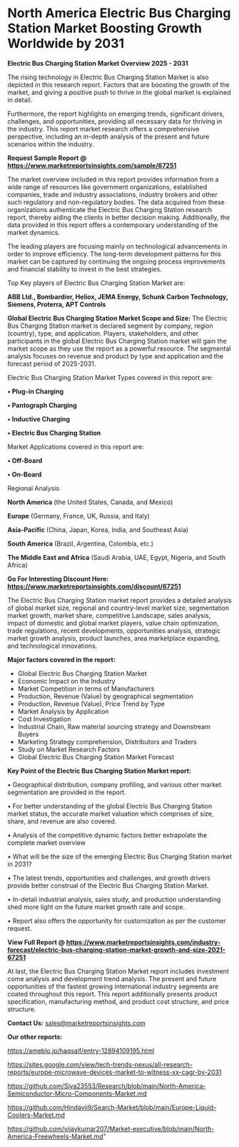 # North America Electric Bus Charging Station Market Boosting Growth Worldwide by 2031

<Strong> Electric Bus Charging Station Market Overview 2025 - 2031</strong>

The rising technology in Electric Bus Charging Station Market is also depicted in this research report. Factors that are boosting the growth of the market, and giving a positive push to thrive in the global market is explained in detail.

Furthermore, the report highlights on emerging trends, significant drivers, challenges, and opportunities, providing all necessary data for thriving in the industry. This report market research offers a comprehensive perspective, including an in-depth analysis of the present and future scenarios within the industry.

<strong>Request Sample Report @ <a href=https://www.marketreportsinsights.com/sample/67251>https://www.marketreportsinsights.com/sample/67251</a></strong>

The market overview included in this report provides information from a wide range of resources like government organizations, established companies, trade and industry associations, industry brokers and other such regulatory and non-regulatory bodies. The data acquired from these organizations authenticate the Electric Bus Charging Station research report, thereby aiding the clients in better decision making. Additionally, the data provided in this report offers a contemporary understanding of the market dynamics.

The leading players are focusing mainly on technological advancements in order to improve efficiency. The long-term development patterns for this market can be captured by continuing the ongoing process improvements and financial stability to invest in the best strategies.

Top Key players of Electric Bus Charging Station Market are:

<strong>ABB Ltd., Bombardier, Heliox, JEMA Energy, Schunk Carbon Technology, Siemens, Proterra, APT Controls</strong>

<strong><b>Global Electric Bus Charging Station Market Scope and Size:</b></strong>
The Electric Bus Charging Station market is declared segment by company, region (country), type, and application. Players, stakeholders, and other participants in the global Electric Bus Charging Station market will gain the market scope as they use the report as a powerful resource. The segmental analysis focuses on revenue and product by type and application and the forecast period of 2025-2031.

Electric Bus Charging Station Market Types covered in this report are:

<strong>• Plug-in Charging

• Pantograph Charging

• Inductive Charging

• Electric Bus Charging Station</strong>

Market Applications covered in this report are:

<strong>• Off-Board

• On-Board</strong> 

Regional Analysis

<strong>North America</strong> (the United States, Canada, and Mexico)

<strong>Europe</strong> (Germany, France, UK, Russia, and Italy)

<strong>Asia-Pacific</strong> (China, Japan, Korea, India, and Southeast Asia)

<strong>South America</strong> (Brazil, Argentina, Colombia, etc.)

<strong>The Middle East and Africa</strong> (Saudi Arabia, UAE, Egypt, Nigeria, and South Africa)

<strong>Go For Interesting Discount Here: <a href=https://www.marketreportsinsights.com/discount/67251>https://www.marketreportsinsights.com/discount/67251</a></strong>

The Electric Bus Charging Station market report provides a detailed analysis of global market size, regional and country-level market size, segmentation market growth, market share, competitive Landscape, sales analysis, impact of domestic and global market players, value chain optimization, trade regulations, recent developments, opportunities analysis, strategic market growth analysis, product launches, area marketplace expanding, and technological innovations.

<strong><b>Major factors covered in the report:</b></strong>
<ul>
  <li>Global Electric Bus Charging Station Market </li>
  <li>Economic Impact on the Industry</li>
  <li>Market Competition in terms of Manufacturers</li>
  <li>Production, Revenue (Value) by geographical segmentation</li>
  <li>Production, Revenue (Value), Price Trend by Type</li>
  <li>Market Analysis by Application</li>
  <li>Cost Investigation</li>
  <li>Industrial Chain, Raw material sourcing strategy and Downstream Buyers</li>
  <li>Marketing Strategy comprehension, Distributors and Traders</li>
  <li>Study on Market Research Factors</li>
  <li>Global Electric Bus Charging Station Market Forecast</li>
</ul>

<strong><b>Key Point of the Electric Bus Charging Station Market report:</b></strong>

• Geographical distribution, company profiling, and various other market segmentation are provided in the report.

• For better understanding of the global Electric Bus Charging Station market status, the accurate market valuation which comprises of size, share, and revenue are also covered.

• Analysis of the competitive dynamic factors better extrapolate the complete market overview

• What will be the size of the emerging Electric Bus Charging Station market in 2031?

• The latest trends, opportunities and challenges, and growth drivers provide better construal of the Electric Bus Charging Station Market.

• In-detail industrial analysis, sales study, and production understanding shed more light on the future market growth rate and scope.

• Report also offers the opportunity for customization as per the customer request.

<strong><b>View Full Report @ <a href=https://www.marketreportsinsights.com/industry-forecast/electric-bus-charging-station-market-growth-and-size-2021-67251>https://www.marketreportsinsights.com/industry-forecast/electric-bus-charging-station-market-growth-and-size-2021-67251</a></b></strong>


At last, the Electric Bus Charging Station Market report includes investment come analysis and development trend analysis. The present and future opportunities of the fastest growing international industry segments are coated throughout this report. This report additionally presents product specification, manufacturing method, and product cost structure, and price structure.

<strong>Contact Us:</strong>
sales@marketreportsinsights.com

<strong>Our other reports:</strong>

<a href=https://ameblo.jp/haqsaif/entry-12894109195.html>https://ameblo.jp/haqsaif/entry-12894109195.html</a>

<a href=https://sites.google.com/view/tech-trends-nexus/all-research-reports/europe-microwave-devices-market-to-witness-xx-cagr-by-2031>https://sites.google.com/view/tech-trends-nexus/all-research-reports/europe-microwave-devices-market-to-witness-xx-cagr-by-2031</a>

<a href=https://github.com/Siya23553/Research/blob/main/North-America-Semiconductor-Micro-Components-Market.md>https://github.com/Siya23553/Research/blob/main/North-America-Semiconductor-Micro-Components-Market.md</a>

<a href=https://github.com/Hindavii9/Search-Market/blob/main/Europe-Liquid-Coolers-Market.md>https://github.com/Hindavii9/Search-Market/blob/main/Europe-Liquid-Coolers-Market.md</a>

<a href=https://github.com/vijaykumar207/Market-executive/blob/main/North-America-Freewheels-Market.md>https://github.com/vijaykumar207/Market-executive/blob/main/North-America-Freewheels-Market.md</a>"
